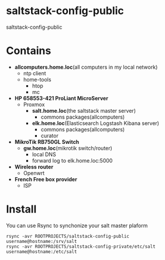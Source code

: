 # saltstack-config-public
saltstack-config-public

# Contains

 * **allcomputers.home.loc**(all computers in my local network)
   * ntp client
   * home-tools
     * htop
     * mc
 * **HP 658553-421 ProLiant MicroServer**
   * Proxmox
     * **salt.home.loc**(the saltstack master server)
       * commons packages(allcomputers)
     * **elk.home.loc**(Elasticsearch Logstash Kibana server)
       * commons packages(allcomputers)
       * curator 
 * **MikroTik RB750GL Switch**
   * **gw.home.loc**(mikrotik switch/router)
     * local DNS
     * forward log to elk.home.loc:5000 
 * **Wireless router**
   * Openwrt
 * **French Free box provider**
   * ISP
   
# Install

You can use Rsync to synchonize your salt master plaform

    rsync -avr ROOTPROJECTS/saltstack-config-public username@hostname:/srv/salt
    rsync -avr ROOTPROJECTS/saltstack-config-private/etc/salt username@hostname:/etc/salt

